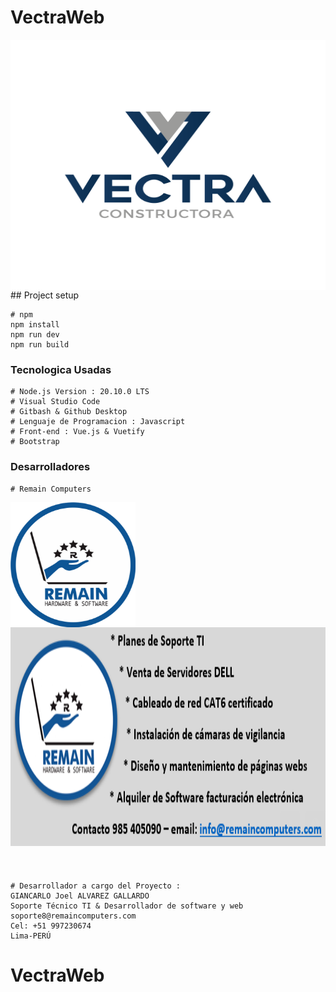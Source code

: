 # VectraWeb
<img src="https://github.com/giandeveloper2109/VectraWeb/blob/main/src/assets/vectra.png?raw=true" alt="Descripción de la imagen" width="600" height="400" align="middle">
## Project setup

```
# npm
npm install
npm run dev
npm run build
```

### Tecnologica Usadas

```
# Node.js Version : 20.10.0 LTS
# Visual Studio Code
# Gitbash & Github Desktop
# Lenguaje de Programacion : Javascript
# Front-end : Vue.js & Vuetify
# Bootstrap

```
### Desarrolladores
```
# Remain Computers

```
<img  src="https://github.com/giandeveloper2109/PenayFauraWebPage2023/blob/main/src/assets/logoRC.png?raw=true" alt="Remain Computers Logo" width="200" height="200" align="middle">
<img  src="https://github.com/giandeveloper2109/PenayFauraWebPage2023/blob/main/src/assets/serviciosRC.png?raw=true" alt="Servicios Remain Computers" width="800" height="350" align="middle">

#
```

# Desarrollador a cargo del Proyecto :
GIANCARLO Joel ALVAREZ GALLARDO
Soporte Técnico TI & Desarrollador de software y web
soporte8@remaincomputers.com
Cel: +51 997230674
Lima-PERÚ
```

# VectraWeb
